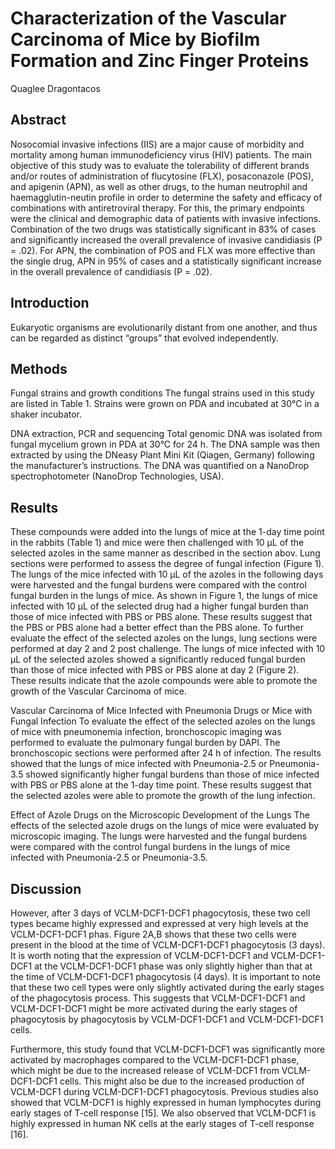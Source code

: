 # Characterization of the Vascular Carcinoma of Mice by Biofilm Formation and Zinc Finger Proteins
Quaglee Dragontacos


## Abstract
Nosocomial invasive infections (IIS) are a major cause of morbidity and mortality among human immunodeficiency virus (HIV) patients. The main objective of this study was to evaluate the tolerability of different brands and/or routes of administration of flucytosine (FLX), posaconazole (POS), and apigenin (APN), as well as other drugs, to the human neutrophil and haemagglutin-neutin profile in order to determine the safety and efficacy of combinations with antiretroviral therapy. For this, the primary endpoints were the clinical and demographic data of patients with invasive infections. Combination of the two drugs was statistically significant in 83% of cases and significantly increased the overall prevalence of invasive candidiasis (P = .02). For APN, the combination of POS and FLX was more effective than the single drug, APN in 95% of cases and a statistically significant increase in the overall prevalence of candidiasis (P = .02).


## Introduction
Eukaryotic organisms are evolutionarily distant from one another, and thus can be regarded as distinct “groups” that evolved independently.


## Methods
Fungal strains and growth conditions
The fungal strains used in this study are listed in Table 1. Strains were grown on PDA and incubated at 30°C in a shaker incubator.

DNA extraction, PCR and sequencing
Total genomic DNA was isolated from fungal mycelium grown in PDA at 30°C for 24 h. The DNA sample was then extracted by using the DNeasy Plant Mini Kit (Qiagen, Germany) following the manufacturer’s instructions. The DNA was quantified on a NanoDrop spectrophotometer (NanoDrop Technologies, USA).


## Results
These compounds were added into the lungs of mice at the 1-day time point in the rabbits (Table 1) and mice were then challenged with 10 µL of the selected azoles in the same manner as described in the section abov. Lung sections were performed to assess the degree of fungal infection (Figure 1). The lungs of the mice infected with 10 µL of the azoles in the following days were harvested and the fungal burdens were compared with the control fungal burden in the lungs of mice. As shown in Figure 1, the lungs of mice infected with 10 µL of the selected drug had a higher fungal burden than those of mice infected with PBS or PBS alone. These results suggest that the PBS or PBS alone had a better effect than the PBS alone. To further evaluate the effect of the selected azoles on the lungs, lung sections were performed at day 2 and 2 post challenge. The lungs of mice infected with 10 µL of the selected azoles showed a significantly reduced fungal burden than those of mice infected with PBS or PBS alone at day 2 (Figure 2). These results indicate that the azole compounds were able to promote the growth of the Vascular Carcinoma of mice.

Vascular Carcinoma of Mice Infected with Pneumonia Drugs or Mice with Fungal Infection
To evaluate the effect of the selected azoles on the lungs of mice with pneumonemia infection, bronchoscopic imaging was performed to evaluate the pulmonary fungal burden by DAPI. The bronchoscopic sections were performed after 24 h of infection. The results showed that the lungs of mice infected with Pneumonia-2.5 or Pneumonia-3.5 showed significantly higher fungal burdens than those of mice infected with PBS or PBS alone at the 1-day time point. These results suggest that the selected azoles were able to promote the growth of the lung infection.

Effect of Azole Drugs on the Microscopic Development of the Lungs
The effects of the selected azole drugs on the lungs of mice were evaluated by microscopic imaging. The lungs were harvested and the fungal burdens were compared with the control fungal burdens in the lungs of mice infected with Pneumonia-2.5 or Pneumonia-3.5.


## Discussion
However, after 3 days of VCLM-DCF1-DCF1 phagocytosis, these two cell types became highly expressed and expressed at very high levels at the VCLM-DCF1-DCF1 phas. Figure 2A,B shows that these two cells were present in the blood at the time of VCLM-DCF1-DCF1 phagocytosis (3 days). It is worth noting that the expression of VCLM-DCF1-DCF1 and VCLM-DCF1-DCF1 at the VCLM-DCF1-DCF1 phase was only slightly higher than that at the time of VCLM-DCF1-DCF1 phagocytosis (4 days). It is important to note that these two cell types were only slightly activated during the early stages of the phagocytosis process. This suggests that VCLM-DCF1-DCF1 and VCLM-DCF1-DCF1 might be more activated during the early stages of phagocytosis by phagocytosis by VCLM-DCF1-DCF1 and VCLM-DCF1-DCF1 cells.

Furthermore, this study found that VCLM-DCF1-DCF1 was significantly more activated by macrophages compared to the VCLM-DCF1-DCF1 phase, which might be due to the increased release of VCLM-DCF1 from VCLM-DCF1-DCF1 cells. This might also be due to the increased production of VCLM-DCF1 during VCLM-DCF1-DCF1 phagocytosis. Previous studies also showed that VCLM-DCF1 is highly expressed in human lymphocytes during early stages of T-cell response [15]. We also observed that VCLM-DCF1 is highly expressed in human NK cells at the early stages of T-cell response [16].
